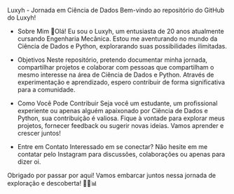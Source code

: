 
Luxyh - Jornada em Ciência de Dados
Bem-vindo ao repositório do GitHub do Luxyh!

- Sobre Mim
👋Olá! Eu sou o Luxyh, um entusiasta de 20 anos atualmente cursando Engenharia Mecânica. Estou me aventurando no  mundo da Ciência de Dados e Python, explorarando suas possibilidades ilimitadas.

- Objetivos
Neste repositório, pretendo documentar minha jornada, compartilhar projetos e colaborar com pessoas que compartilham o mesmo interesse na área de Ciência de Dados e Python. Através de experimentação e aprendizado, espero contribuir de forma significativa para a comunidade.

- Como Você Pode Contribuir
Seja você um estudante, um profissional experiente ou apenas alguém apaixonado por Ciência de Dados e Python, sua contribuição é valiosa. Fique à vontade para explorar meus projetos, fornecer feedback ou sugerir novas ideias. Vamos aprender e crescer juntos!

- Entre em Contato
Interessado em se conectar? Não hesite em me contatar pelo Instagram para discussões, colaborações ou apenas para dizer oi.

Obrigado por passar por aqui! Vamos embarcar juntos nessa jornada de exploração e descoberta! 🚀🐍📊
<!---
Luxyh/Luxyh is a ✨ special ✨ repository because its `README.md` (this file) appears on your GitHub profile.
You can click the Preview link to take a look at your changes.
--->
